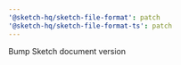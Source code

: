 ```yaml
---
'@sketch-hq/sketch-file-format': patch
'@sketch-hq/sketch-file-format-ts': patch
---
```


Bump Sketch document version
